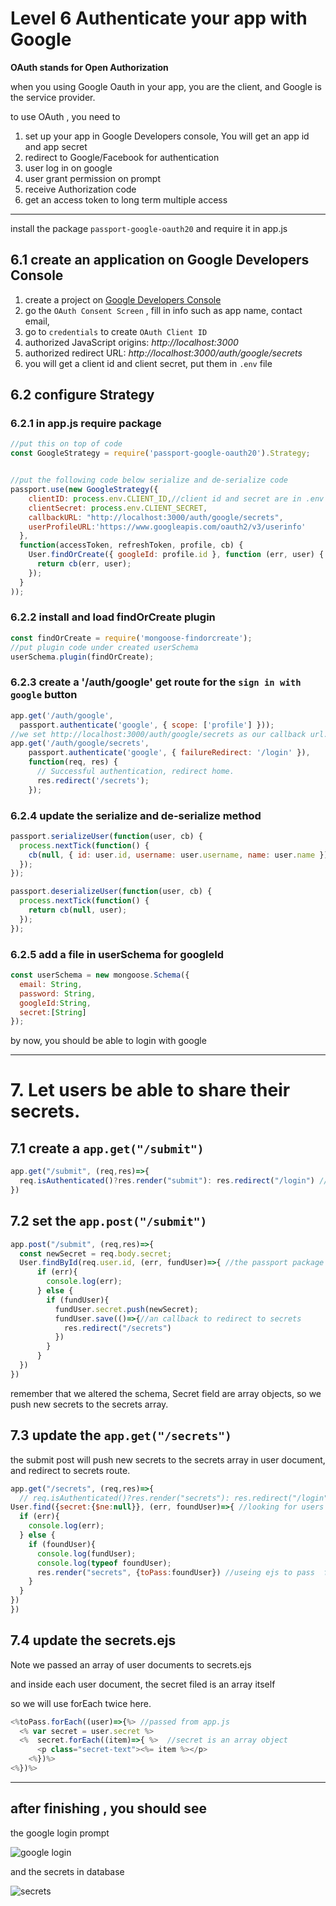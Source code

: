 # Level 6 Authenticate your app with Google

**OAuth stands for Open Authorization**

when you using Google Oauth in your app, you are the client, and Google is the service provider.

to use OAuth , you need to

1. set up your app in Google Developers console, You will get an app id and app secret
1. redirect to Google/Facebook for authentication
3. user log in on google
2. user grant permission on prompt
7. receive Authorization code
3. get an access token to long term multiple access
---
install the package `passport-google-oauth20` and require it in app.js

## 6.1 create an application on Google Developers Console

1. create a project on [Google Developers Console](https://console.developers.google.com/)
1. go the `OAuth Consent Screen` , fill in info such as app name, contact email,
1. go to `credentials` to create `OAuth Client ID`
  1. authorized JavaScript origins: *http://localhost:3000*
  1. authorized redirect URL: *http://localhost:3000/auth/google/secrets*
  1. you will get a client id and client secret, put them in `.env` file

## 6.2 configure Strategy

### 6.2.1 in app.js require package

```JavaScript
//put this on top of code
const GoogleStrategy = require('passport-google-oauth20').Strategy;


//put the following code below serialize and de-serialize code
passport.use(new GoogleStrategy({
    clientID: process.env.CLIENT_ID,//client id and secret are in .env file for secruity prupose
    clientSecret: process.env.CLIENT_SECRET,
    callbackURL: "http://localhost:3000/auth/google/secrets",
    userProfileURL:'https://www.googleapis.com/oauth2/v3/userinfo'
  },
  function(accessToken, refreshToken, profile, cb) {
    User.findOrCreate({ googleId: profile.id }, function (err, user) {
      return cb(err, user);
    });
  }
));
```

### 6.2.2 install and load findOrCreate plugin

```JavaScript
const findOrCreate = require('mongoose-findorcreate');
//put plugin code under created userSchema
userSchema.plugin(findOrCreate);
```

### 6.2.3 create a '/auth/google' get route for the `sign in with google` button

```JavaScript
app.get('/auth/google',
  passport.authenticate('google', { scope: ['profile'] }));
//we set http://localhost:3000/auth/google/secrets as our callback url.
app.get('/auth/google/secrets',
    passport.authenticate('google', { failureRedirect: '/login' }),
    function(req, res) {
      // Successful authentication, redirect home.
      res.redirect('/secrets');
    });
```

### 6.2.4 update the serialize and de-serialize method

```JavaScript
passport.serializeUser(function(user, cb) {
  process.nextTick(function() {
    cb(null, { id: user.id, username: user.username, name: user.name });
  });
});

passport.deserializeUser(function(user, cb) {
  process.nextTick(function() {
    return cb(null, user);
  });
});
```
### 6.2.5 add a file in userSchema for googleId

```JavaScript
const userSchema = new mongoose.Schema({
  email: String,
  password: String,
  googleId:String,
  secret:[String]
});
```

by now, you should be able to login with google

-----------

# 7. Let users be able to share their secrets.

## 7.1 create a  `app.get("/submit")`

```JavaScript
app.get("/submit", (req,res)=>{
  req.isAuthenticated()?res.render("submit"): res.redirect("/login") //use isAuthenticated to check if the request is allowed.
})
```

## 7.2 set the `app.post("/submit")`

```JavaScript
app.post("/submit", (req,res)=>{
  const newSecret = req.body.secret;
  User.findById(req.user.id, (err, fundUser)=>{ //the passport package will bring user info in the req for submit
      if (err){
        console.log(err);
      } else {
        if (fundUser){
          fundUser.secret.push(newSecret);
          fundUser.save(()=>{//an callback to redirect to secrets
            res.redirect("/secrets")
          })
        }
      }
  })
})
```

remember that we altered the schema, Secret field are array objects, so we push new secrets to the secrets array.

## 7.3 update the `app.get("/secrets")`
the submit post will push new secrets to the secrets array in user document, and redirect to secrets route.

```JavaScript
app.get("/secrets", (req,res)=>{
  // req.isAuthenticated()?res.render("secrets"): res.redirect("/login") //use isAuthenticated to check if the request is allowed.
User.find({secret:{$ne:null}}, (err, foundUser)=>{ //looking for users with secrets
  if (err){
    console.log(err);
  } else {
    if (foundUser){
      console.log(fundUser);
      console.log(typeof foundUser);
      res.render("secrets", {toPass:foundUser}) //useing ejs to pass  foundUser to secrets.ejs
    }
  }
})
})
```

## 7.4 update the secrets.ejs

Note we passed an array of user documents to secrets.ejs

and inside each user document, the secret filed is an array itself

so we will use forEach twice here.


```JavaScript
<%toPass.forEach((user)=>{%> //passed from app.js
  <% var secret = user.secret %>
  <%  secret.forEach((item)=>{ %>  //secret is an array object
      <p class="secret-text"><%= item %></p>
    <%})%>
<%})%>
```

---

## after finishing , you should see

the google login prompt

![google login](./public/images/google-login.png)

and the secrets in database

![secrets](./public/images/secrets.png)
